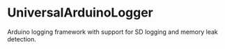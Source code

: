 # UniversalArduinoLogger
Arduino logging framework with support for SD logging and memory leak detection.

